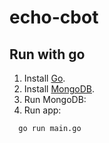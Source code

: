 # echo-cbot
## Run with go
1. Install [Go](https://golang.org/doc/install).
2. Install [MongoDB](https://docs.mongodb.com/manual/installation/).
3. Run MongoDB:
4. Run app:
```
  go run main.go
```